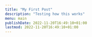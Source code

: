 ```yaml
---
title: "My First Post"
description: "Testing how this works"
menu: main
publishDate: 2022-11-20T16:49:10+01:00
lastmod: 2022-11-20T16:49:10+01:00
---
```

